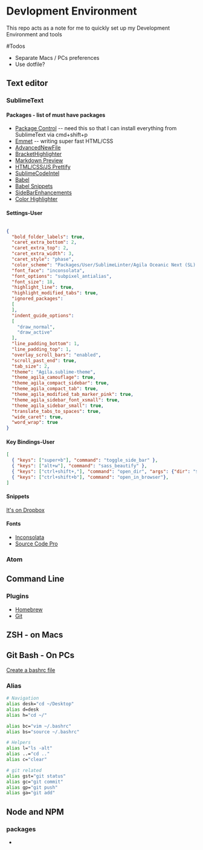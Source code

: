 # Devlopment Environment

This repo acts as a note for me to quickly set up my Development Environment and tools

#Todos
- Separate Macs / PCs preferences
- Use dotfile?

## Text editor

### SublimeText
#### Packages - list of must have packages
- [Package Control](https://packagecontrol.io/installation) -- need this so that I can install everything from SublimeText via cmd+shift+p
- [Emmet](https://github.com/sergeche/emmet-sublime) -- writing super fast HTML/CSS 
- [AdvancedNewFile](https://github.com/skuroda/Sublime-AdvancedNewFile)
- [BracketHighlighter](https://github.com/facelessuser/BracketHighlighter)
- [Markdown Preview](https://github.com/revolunet/sublimetext-markdown-preview)
- [HTML/CSS/JS Prettify](https://github.com/victorporof/Sublime-HTMLPrettify)
- [SublimeCodeIntel](https://github.com/SublimeCodeIntel/SublimeCodeIntel)
- [Babel](https://github.com/babel/babel-sublime)
- [Babel Snippets](https://github.com/babel/babel-sublime-snippets)
- [SideBarEnhancements](https://github.com/titoBouzout/SideBarEnhancements)
- [Color Highlighter](https://github.com/Monnoroch/ColorHighlighter)

#### Settings-User
```json

{
  "bold_folder_labels": true,
  "caret_extra_bottom": 2,
  "caret_extra_top": 2,
  "caret_extra_width": 3,
  "caret_style": "phase",
  "color_scheme": "Packages/User/SublimeLinter/Agila Oceanic Next (SL).tmTheme",
  "font_face": "inconsolata",
  "font_options": "subpixel_antialias",
  "font_size": 18,
  "highlight_line": true,
  "highlight_modified_tabs": true,
  "ignored_packages":
  [
  ],
  "indent_guide_options":
  [
    "draw_normal",
    "draw_active"
  ],
  "line_padding_bottom": 1,
  "line_padding_top": 1,
  "overlay_scroll_bars": "enabled",
  "scroll_past_end": true,
  "tab_size": 2,
  "theme": "Agila.sublime-theme",
  "theme_agila_camouflage": true,
  "theme_agila_compact_sidebar": true,
  "theme_agila_compact_tab": true,
  "theme_agila_modified_tab_marker_pink": true,
  "theme_agila_sidebar_font_xsmall": true,
  "theme_agila_sidebar_small": true,
  "translate_tabs_to_spaces": true,
  "wide_caret": true,
  "word_wrap": true
}

```

#### Key Bindings-User
```json
[
  { "keys": ["super+b"], "command": "toggle_side_bar" },
  { "keys": ["alt+w"], "command": "sass_beautify" },
  { "keys": ["ctrl+shift+,"], "command": "open_dir", "args": {"dir": "$packages"} },
  { "keys": ["ctrl+shift+b"], "command": "open_in_browser"},
]
```

#### Snippets
[It's on Dropbox](http://tinyurl.com/graw7xf)


#### Fonts
- [Inconsolata](http://levien.com/type/myfonts/inconsolata.html) 
- [Source Code Pro](https://github.com/adobe-fonts/source-code-pro)

### Atom



## Command Line
### Plugins
- [Homebrew](http://brew.sh/)
- [Git](https://git-scm.com/book/en/v1/Getting-Started-Installing-Git)

## ZSH - on Macs


## Git Bash - On PCs
[Create a bashrc file](http://stackoverflow.com/questions/6883760/git-for-windows-bashrc-or-equivalent-config-files-for-git-bash-shell)
### Alias
```bash
# Navigation
alias desk="cd ~/Desktop"
alias d=desk
alias h="cd ~/"

alias bc="vim ~/.bashrc"
alias bs="source ~/.bashrc"

# Helpers
alias l="ls -alt"
alias ..="cd .."
alias c="clear"

# git related
alias gst="git status"
alias gc="git commit"
alias gp="git push"
alias ga="git add"

```

## Node and NPM
### packages
-


